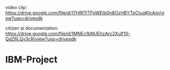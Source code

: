 video clip: https://drive.google.com/file/d/17HRf7iTFpWEIb0n8OzHBYTpCtuqKIcAm/view?usp=drivesdk

citizen ai documentation: https://drive.google.com/file/d/1MNEc1bNUEhzArc2XuIf10-QdZ6LQy3cR/view?usp=drivesdk
# IBM-Project
